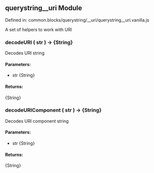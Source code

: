 ## querystring__uri Module

Defined in: common.blocks/querystring/__uri/querystring__uri.vanilla.js

A set of helpers to work with URI

### decodeURI ( str ) → {String}

Decodes URI string

#### Parameters:

* str {String}

#### Returns:

{String}

### decodeURIComponent ( str ) → {String}

Decodes URI component string

#### Parameters:

* str {String}

#### Returns:

{String}

